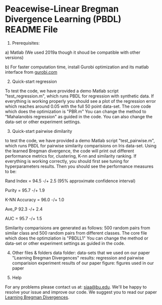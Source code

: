 Peacewise-Linear Bregman Divergence Learning (PBDL) README File
=================================================

1. Prerequisites:

a) Matlab (We used 2019a though it shoud be compatible with other versions)

b) For faster computation time, install Gurobi optimization and its matlab interface from [gurobi.com](https://www.gurobi.com)

2. Quick-start regression

To test the code, we have provided a demo Matlab script "test_regression.m", which runs
PBDL for regression with synthetic data. If everything is working properly you should
see a plot of the regression error which reaches around 0.05 with the full 50 point data-set.
The core code which does the optimization is "PBR.m"
You can change the method to "Mahalanobis regression" as guided in the code.
You can also change the data-set or other experiment settings. 

3. Quick-start pairwise dimilarity

to test the code, we have provided a demo Matlab script "test_pairwise.m", which runs PBDL
for pairwise similarity comparisions on Iris data-set. Using the learned Bregman divergence,
the code will print out different performance metrics for, clustering, K-nn and similarity ranking.
If everything is working correctly, you should first see tuning for hyperparameters results.
Then you should see the performance measures to be:

Rand Index = 94.5  -/+  2.5             (95%  approximate confidence interval)

Purity = 95.7  -/+  1.9

K-NN Accuracy = 96.0  -/+  1.0 

Ave_P 92.3  -/+  2.4

AUC = 95.7  -/+  1.5

Similarity comparisions are generated as follows: 500 random pairs from similar class and 500
random pairs from different classes. The core file which does the optimziation is "PBDLL1"
You can change the method or data-set or other experiment settings as guided in the code.

4. Other files & folders
data folder: data-sets that we used on our paper "Learning Bregman Divergences"
results: regression and pairwise comparision experiment results of our paper
figure: figures used in our paper

5. Help

For any problems please contact us at: siaa@bu.edu. We'll be happy to 
resolve your issue and improve our code.
We suggest you to read our paper [Learning Bregman Divergences](https://arxiv.org/abs/1905.11545).
